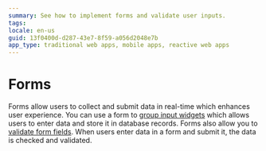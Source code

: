 ```yaml
---
summary: See how to implement forms and validate user inputs.
tags: 
locale: en-us
guid: 13f0400d-d287-43e7-8f59-a056d2048e7b
app_type: traditional web apps, mobile apps, reactive web apps
---
```


# Forms

Forms allow users to collect and submit data in real-time which enhances user experience. You can use a form to [group input widgets](form-use.md) which allows users to enter data and store it in database records. Forms also allow you to [validate form fields](form-validate.md). When users enter data in a form and submit it, the data is checked and validated.
